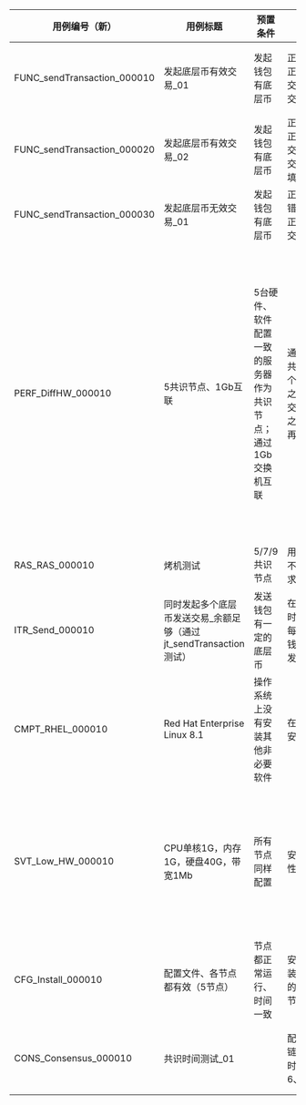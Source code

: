 |用例编号（新）	|用例标题	|预置条件	|输入	|预期结果|
|----------------|----------------|----------------|----------------|----------------|
|  FUNC_sendTransaction_000010 | 发起底层币有效交易_01 | 发起钱包有底层币 | 正确的发起钱包和秘钥；<br>正确的接收钱包地址；<br>交易额不超过发起钱包余额；<br>交易额只填数字 | 返回结果有交易哈希 |
|  FUNC_sendTransaction_000020	| 发起底层币有效交易_02 | 发起钱包有底层币 | 正确的发起钱包和秘钥；<br>正确的接收钱包地址；<br>交易额不超过发起钱包余额；<br>交易额填""1/swt""或“100/SWT”等 | 返回结果有交易哈希 |
|  FUNC_sendTransaction_000030	| 发起底层币无效交易_01 | 发起钱包有底层币 | 正确的发起钱包；<br>错误的秘钥或者没有秘钥；<br>正确的接收钱包地址；<br>交易额不超过发起钱包余额 | 返回相应提示 |
|  PERF_DiffHW_000010	| 5共识节点、1Gb互联 | 5台硬件、软件配置一致的服务器作为共识节点；通过1Gb交换机互联 | 通过1Gb交换机互联	向每个共识节点发送交易（每秒100个），持续十分钟；<br>之后每个节点每秒增加100个交易，再持续十分钟；<br>之后每隔十分钟每个节点每秒再增加100个交易，如此往复 | 观察TPS达到多少后，不能够<br>在指定的出块时间内完成出块，<br>依此获得能够稳定出块的最大TPS |
| RAS_RAS_000010| 烤机测试 | 5/7/9共识节点 | 用自动化脚本向所有共识节点不断发送各种类型的访问请求，持续数周甚至数月 | 链稳定运行 |
| ITR_Send_000010 | 同时发起多个底层币发送交易_余额足够（通过jt_sendTransaction测试）  | 发送钱包有一定的底层币 | 在生成区块的间隔，某钱包同时发起多个底层币发送交易，每个交易的交易额都小于发起钱包的余额，总交易额也小于发起钱包的余额 | 交易都成功 |
| CMPT_RHEL_000010| Red Hat Enterprise Linux 8.1| 操作系统上没有安装其他非必要软件| 在使用本操作系统的节点上，安装、运行、卸载区块链软件	| 安装成功，运行正常，卸载成功|
| SVT_Low_HW_000010| CPU单核1G，内存1G，硬盘40G，带宽1Mb| 所有节点同样配置	| 安装并运行区块链软件，开启性能测试 | 能够按时出块，记录该配置下TPS最高能到多少  |
| CFG_Install_000010| 配置文件、各节点都有效（5节点）| 节点都正常运行、时间一致| 安装程序通过指定配置文件安装一条5节点链，配置文件中的节点IP、账号、密码无误，节点时间一致且剩余空间足够| 安装成功并顺利出块|
| CONS_Consensus_000010 | 共识时间测试_01| | 配置共识时间为n秒，启动链；目前支持2~10秒的共识时间，此处将2、3、4、5、6、7、8、9、10都测试一遍| 链能正常运行并出块|		
